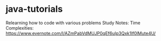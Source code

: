 # java-tutorials
Relearning how to code with various problems
Study Notes: 
Time Complexities: https://www.evernote.com/l/AZmPabVdMUJP0qEf6uIp3Qxk1If0lMute4U/

